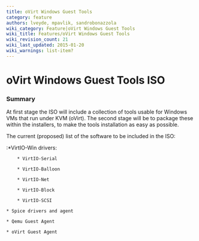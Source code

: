 ```yaml
---
title: oVirt Windows Guest Tools
category: feature
authors: lveyde, mpavlik, sandrobonazzola
wiki_category: Feature|oVirt Windows Guest Tools
wiki_title: Features/oVirt Windows Guest Tools
wiki_revision_count: 21
wiki_last_updated: 2015-01-20
wiki_warnings: list-item?
---
```


# oVirt Windows Guest Tools ISO

### Summary

At first stage the ISO will include a collection of tools usable for Windows VMs that run under KVM (oVirt). The second stage will be to package these within the installers, to make the tools installation as easy as possible.

The current (proposed) list of the software to be included in the ISO:

:\*VirtIO-Win drivers:

        * VirtIO-Serial

        * VirtIO-Balloon

        * VirtIO-Net

        * VirtIO-Block

        * VirtIO-SCSI

    * Spice drivers and agent

    * Qemu Guest Agent

    * oVirt Guest Agent
